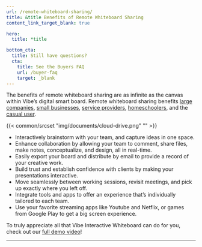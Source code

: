 ```yaml
---
url: /remote-whiteboard-sharing/
title: &title Benefits of Remote Whiteboard Sharing
content_link_target_blank: true

hero:
  title: *title

bottom_cta:
  title: Still have questions?
  cta:
    title: See the Buyers FAQ
    url: /buyer-faq
    target: _blank
---
```


The benefits of remote whiteboard sharing are as infinite as the canvas within Vibe’s digital smart board. Remote whiteboard sharing benefits [large companies][1], [small businesses][2], [service providers][3], [homeschoolers][4], and the [casual user][5].

[1]: https://vibe.us/lp/scenario-remote/
[2]: https://vibe.us/lp/scenario-meeting/
[3]: https://vibe.us/lp/scenario-presenting/
[4]: https://vibe.us/lp/scenario-distance-learning/
[5]: https://vibe.us/lp/scenario-entertainment/

{{< common/srcset "img/documents/cloud-drive.png" "" >}}

- Interactively brainstorm with your team, and capture ideas in one space.
- Enhance collaboration by allowing your team to comment, share files, make notes, conceptualize, and design, all in real-time.
- Easily export your board and distribute by email to provide a record of your creative work.
- Build trust and establish confidence with clients by making your presentations interactive.
- Move seamlessly between working sessions, revisit meetings, and pick up exactly where you left off.
- Integrate tools and apps to offer an experience that’s individually tailored to each team.
- Use your favorite streaming apps like Youtube and Netflix, or games from Google Play to get a big screen experience.

To truly appreciate all that Vibe Interactive Whiteboard can do for you, check out our [full demo video][6]!

[6]: https://vibe.us/demo/

---
